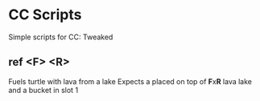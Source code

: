 # CC Scripts

Simple scripts for CC: Tweaked

## ref \<F\> \<R\>

Fuels turtle with lava from a lake
Expects a placed on top of **F**x**R** lava lake and a bucket in slot 1 